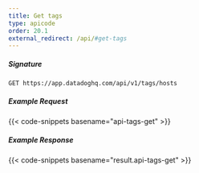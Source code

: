 ```yaml
---
title: Get tags
type: apicode
order: 20.1
external_redirect: /api/#get-tags
---
```


##### Signature

`GET https://app.datadoghq.com/api/v1/tags/hosts`

##### Example Request

{{< code-snippets basename="api-tags-get" >}}

##### Example Response

{{< code-snippets basename="result.api-tags-get" >}}
